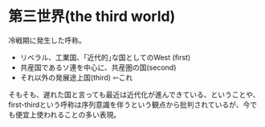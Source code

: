 # 第三世界(the third world)

冷戦期に発生した呼称。
- リベラル、工業国、「近代的｣な国としてのWest (first)
- 共産国であるソ連を中心に、共産圏の国(second)
- それ以外の発展途上国(third) ⇦これ

そもそも、遅れた国と言っても最近は近代化が進んできている、ということや、first-thirdという呼称は序列意識を伴うという観点から批判されているが、今でも便宜上使われることの多い表現。

